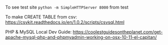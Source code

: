 To see test site `python -m SimpleHTTPServer 8000` from test

To make CREATE TABLE from csv: https://csvkit.readthedocs.io/en/1.0.2/scripts/csvsql.html

PHP & MySQL Local Dev Guide: https://coolestguidesontheplanet.com/get-apache-mysql-php-and-phpmyadmin-working-on-osx-10-11-el-capitan/
